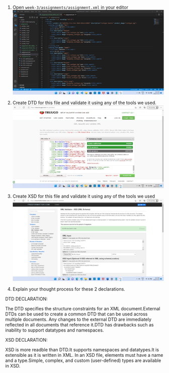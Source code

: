 1. Open `week-3/assignments/assignment.xml` in your editor
 ![image info](../assignments/assignment_open.png)
  
2. Create DTD for this file and validate it using any of the tools we used.
 ![image info](../assignments/assignment_dtd_validation.png)

3. Create XSD for this file and validate it using any of the tools we used
![image info](../assignments/assignment_xsd_validation.png)

4. Explain your thought process for these 2 declarations.

DTD DECLARATION: 

The DTD specifies the structure constraints for an XML document.External DTDs can be used to create a common DTD that can be used across multiple documents. Any changes to the external DTD are immediately reflected in all documents that reference it.DTD has drawbacks such as inability to support datatypes and namespaces.

XSD DECLARATION:

XSD is more readble than DTD.It supports namespaces and datatypes.It is extensible as it is written in XML. In an XSD file, elements  must have a name and a type.Simple, complex, and custom (user-defined) types are available in XSD.